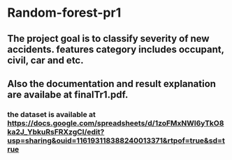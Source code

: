 # Random-forest-pr1

## The project goal is to classify severity of new accidents. features category includes occupant, civil, car and etc. 
## Also the documentation and result explanation are availabe at finalTr1.pdf.


### the dataset is available at https://docs.google.com/spreadsheets/d/1zoFMxNWl6yTkO8ka2J_YbkuRsFRXzgCl/edit?usp=sharing&ouid=116193118388240013371&rtpof=true&sd=true
